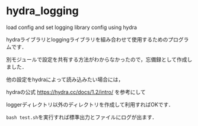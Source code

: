 # hydra_logging
load config and set logging library config using hydra

hydraライブラリとloggingライブラリを組み合わせて使用するためのプログラムです．

別モジュールで設定を共有する方法がわからなかったので，忘備録として作成しました．

他の設定をhydraによって読み込みたい場合には，

hydraの公式 https://hydra.cc/docs/1.2/intro/ を参考にして

loggerディレクトリ以外のディレクトリを作成して利用すればOKです．

`bash test.sh`を実行すれば標準出力とファイルにログが出ます．


